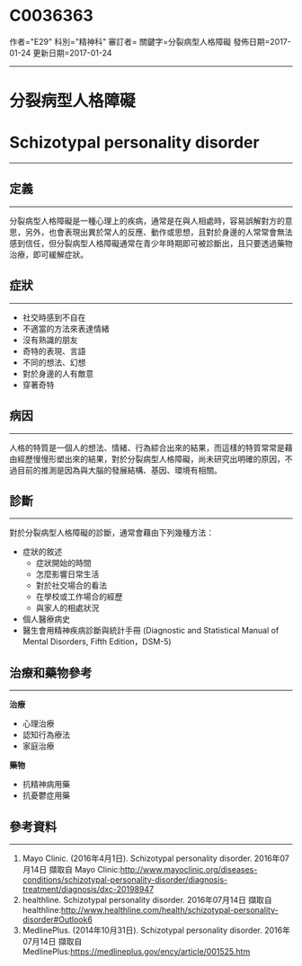 # C0036363
作者="E29"
科別="精神科"
審訂者=
關鍵字=分裂病型人格障礙
發佈日期=2017-01-24
更新日期=2017-01-24

----------
# 分裂病型人格障礙
# Schizotypal personality disorder
----------
## 定義
----------

分裂病型人格障礙是一種心理上的疾病，通常是在與人相處時，容易誤解對方的意思，另外，也會表現出異於常人的反應、動作或思想，且對於身邊的人常常會無法感到信任，但分裂病型人格障礙通常在青少年時期即可被診斷出，且只要透過藥物治療，即可緩解症狀。

## 症狀
----------
- 社交時感到不自在
- 不適當的方法來表達情緒
- 沒有熟識的朋友
- 奇特的表現、言語
- 不同的想法、幻想
- 對於身邊的人有敵意
- 穿著奇特
## 病因
----------

人格的特質是一個人的想法、情緒、行為綜合出來的結果，而這樣的特質常常是藉由經歷慢慢形塑出來的結果，對於分裂病型人格障礙，尚未研究出明確的原因，不過目前的推測是因為與大腦的發展結構、基因、環境有相關。

## 診斷
----------

對於分裂病型人格障礙的診斷，通常會藉由下列幾種方法：

- 症狀的敘述
  - 症狀開始的時間
  - 怎麼影響日常生活
  - 對於社交場合的看法
  - 在學校或工作場合的經歷
  - 與家人的相處狀況
- 個人醫療病史
- 醫生會用精神疾病診斷與統計手冊 (Diagnostic and Statistical Manual of Mental Disorders, Fifth Edition，DSM-5)
## 治療和藥物參考
----------

**治療**

- 心理治療
- 認知行為療法
- 家庭治療

**藥物**

- 抗精神病用藥
- 抗憂鬱症用藥
## 參考資料
----------
1. Mayo Clinic. (2016年4月1日). Schizotypal personality disorder. 2016年07月14日 擷取自 Mayo Clinic:http://www.mayoclinic.org/diseases-conditions/schizotypal-personality-disorder/diagnosis-treatment/diagnosis/dxc-20198947
2. healthline. Schizotypal personality disorder. 2016年07月14日 擷取自 healthline:http://www.healthline.com/health/schizotypal-personality-disorder#Outlook6
3. MedlinePlus. (2014年10月31日). Schizotypal personality disorder. 2016年07月14日 擷取自MedlinePlus:https://medlineplus.gov/ency/article/001525.htm



